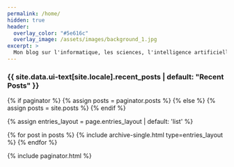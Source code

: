 ```yaml
---
permalink: /home/
hidden: true
header:
  overlay_color: "#5e616c"
  overlay_image: /assets/images/background_1.jpg
excerpt: >
  Mon blog sur l'informatique, les sciences, l'intelligence artificielle, les technologies et bref tout ce que je peux trouver d'intéressant à raconter :fire: ... 
---
```


<h3 class="archive__subtitle">{{ site.data.ui-text[site.locale].recent_posts | default: "Recent Posts" }}</h3>

{% if paginator %}
  {% assign posts = paginator.posts %}
{% else %}
  {% assign posts = site.posts %}
{% endif %}

{% assign entries_layout = page.entries_layout | default: 'list' %}
<div class="entries-{{ entries_layout }}">
  {% for post in posts %}
    {% include archive-single.html type=entries_layout %}
  {% endfor %}
</div>

{% include paginator.html %}